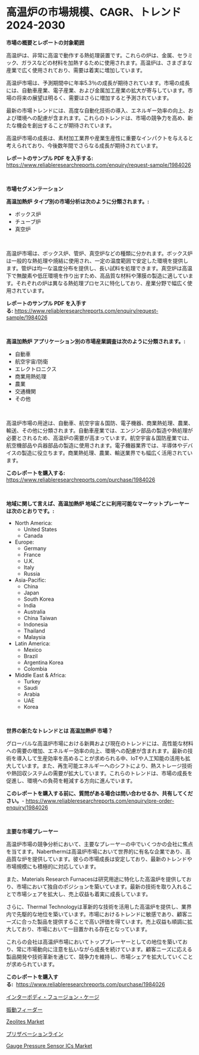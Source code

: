 <p><h1>高温炉の市場規模、CAGR、トレンド 2024-2030</h1></p><p><strong>市場の概要とレポートの対象範囲</strong></p>
<p><p>高温炉は、非常に高温で動作する熱処理装置です。これらの炉は、金属、セラミック、ガラスなどの材料を加熱するために使用されます。高温炉は、さまざまな産業で広く使用されており、需要は着実に増加しています。</p><p>高温炉市場は、予測期間中に年率5.3％の成長が期待されています。市場の成長には、自動車産業、電子産業、および金属加工産業の拡大が寄与しています。市場の将来の展望は明るく、需要はさらに増加すると予測されています。</p><p>最新の市場トレンドには、高度な自動化技術の導入、エネルギー効率の向上、および環境への配慮が含まれます。これらのトレンドは、市場の競争力を高め、新たな機会を創出することが期待されています。</p><p>高温炉市場の成長は、素材加工業界や産業生産性に重要なインパクトを与えると考えられており、今後数年間でさらなる成長が期待されています。</p></p>
<p><strong>レポートのサンプル PDF を入手する:</strong> <a href="https://www.reliableresearchreports.com/enquiry/request-sample/1984026">https://www.reliableresearchreports.com/enquiry/request-sample/1984026</a></p>
<p>&nbsp;</p>
<p><strong>市場セグメンテーション</strong></p>
<p><strong>高温加熱炉 タイプ別の市場分析は次のように分類されます。:</strong></p>
<p><ul><li>ボックス炉</li><li>チューブ炉</li><li>真空炉</li></ul></p>
<p>&nbsp;</p>
<p><p>高温炉市場は、ボックス炉、管炉、真空炉などの種類に分かれます。ボックス炉は一般的な熱処理や焼結に使用され、一定の温度範囲で安定した環境を提供します。管炉は均一な温度分布を提供し、長い試料を処理できます。真空炉は高温下で無酸素や低圧環境を作り出すため、高品質な材料や薄膜の製造に適しています。それぞれの炉は異なる熱処理プロセスに特化しており、産業分野で幅広く使用されています。</p></p>
<p><strong>レポートのサンプル PDF を入手する:</strong>&nbsp;<a href="https://www.reliableresearchreports.com/enquiry/request-sample/1984026">https://www.reliableresearchreports.com/enquiry/request-sample/1984026</a></p>
<p>&nbsp;</p>
<p><strong> 高温加熱炉 アプリケーション別の市場産業調査は次のように分類されます。:</strong></p>
<p><ul><li>自動車</li><li>航空宇宙/防衛</li><li>エレクトロニクス</li><li>商業用熱処理</li><li>農業</li><li>交通機関</li><li>その他</li></ul></p>
<p>&nbsp;</p>
<p><p>高温炉市場の用途は、自動車、航空宇宙＆国防、電子機器、商業熱処理、農業、輸送、その他に分類されます。自動車産業では、エンジン部品の製造や熱処理が必要とされるため、高温炉の需要が高まっています。航空宇宙＆国防産業では、航空機部品や兵器部品の製造に使用されます。電子機器業界では、半導体やデバイスの製造に役立ちます。商業熱処理、農業、輸送業界でも幅広く活用されています。</p></p>
<p><strong>このレポートを購入する:</strong>&nbsp; <a href="https://www.reliableresearchreports.com/purchase/1984026">https://www.reliableresearchreports.com/purchase/1984026</a></p>
<p>&nbsp;</p>
<p><strong>地域に関して言えば、高温加熱炉 地域ごとに利用可能なマーケットプレーヤーは次のとおりです。:</strong></p>
<p><ul>
    <li>
        North America:
        <ul>
            <li>United States</li>
            <li>Canada</li>
        </ul>
    </li>
    <li>
        Europe:
        <ul>
            <li>Germany</li>
            <li>France</li>
            <li>U.K.</li>
            <li>Italy</li>
            <li>Russia</li>
        </ul>
    </li>
    <li>
        Asia-Pacific:
        <ul>
            <li>China</li>
            <li>Japan</li>
            <li>South Korea</li>
            <li>India</li>
            <li>Australia</li>
            <li>China Taiwan</li>
            <li>Indonesia</li>
            <li>Thailand</li>
            <li>Malaysia</li>
        </ul>
    </li>
    <li>
        Latin America:
        <ul>
            <li>Mexico</li>
            <li>Brazil</li>
            <li>Argentina Korea</li>
            <li>Colombia</li>
        </ul>
    </li>
    <li>
        Middle East & Africa:
        <ul>
            <li>Turkey</li>
            <li>Saudi</li>
            <li>Arabia</li>
            <li>UAE</li>
            <li>Korea</li>
        </ul>
    </li>
    </ul></p>
<p>&nbsp;</p>
<p><strong>世界の新たなトレンドとは 高温加熱炉 市場？</strong></p>
<p><p>グローバルな高温炉市場における新興および現在のトレンドには、高性能な材料への需要の増加、エネルギー効率の向上、環境への配慮が含まれます。最新の技術を導入して生産効率を高めることが求められる中、IoTや人工知能の活用も拡大しています。また、再生可能エネルギーへのシフトにより、熱ストレージ技術や熱回収システムの需要が拡大しています。これらのトレンドは、市場の成長を促進し、環境への負荷を軽減する方向に進んでいます。</p></p>
<p><strong>このレポートを購入する前に、質問がある場合は問い合わせるか、共有してください。</strong>- <a href="https://www.reliableresearchreports.com/enquiry/pre-order-enquiry/1984026">https://www.reliableresearchreports.com/enquiry/pre-order-enquiry/1984026</a></p>
<p>&nbsp;</p>
<p><strong>主要な市場プレーヤー</strong></p>
<p><p>高温炉市場の競争分析において、主要なプレーヤーの中でいくつかの会社に焦点を当てます。Naberthermは高温炉市場において世界的に有名な企業であり、高品質な炉を提供しています。彼らの市場成長は安定しており、最新のトレンドや市場規模にも積極的に対応しています。</p><p>また、Materials Research Furnacesは研究用途に特化した高温炉を提供しており、市場において独自のポジションを築いています。最新の技術を取り入れることで市場シェアを拡大し、売上収益も着実に成長しています。</p><p>さらに、Thermal Technologyは革新的な技術を活用した高温炉を提供し、業界内で先駆的な地位を築いています。市場におけるトレンドに敏感であり、顧客ニーズに合った製品を提供することで高い評価を得ています。売上収益も順調に拡大しており、市場において一目置かれる存在となっています。</p><p>これらの会社は高温炉市場においてトッププレーヤーとしての地位を築いており、常に市場動向に注意を払いながら成長を続けています。顧客ニーズに応える製品開発や技術革新を通じて、競争力を維持し、市場シェアを拡大していくことが求められています。</p></p>
<p><strong>このレポートを購入する:</strong>&nbsp;&nbsp;<a href="https://www.reliableresearchreports.com/purchase/1984026">https://www.reliableresearchreports.com/purchase/1984026</a></p>
<p><p><a href="https://medium.com/@skylarreilly36/%E3%82%A4%E3%83%B3%E3%82%BF%E3%83%BC%E3%83%9C%E3%83%87%E3%82%A3%E3%83%95%E3%83%A5%E3%83%BC%E3%82%B8%E3%83%A7%E3%83%B3%E3%82%B1%E3%83%BC%E3%82%B8%E5%B8%82%E5%A0%B4%E3%81%AF-%E5%B8%82%E5%A0%B4%E3%82%B7%E3%82%A7%E3%82%A2-%E3%82%B5%E3%82%A4%E3%82%BA-%E3%81%8A%E3%82%88%E3%81%B32031%E5%B9%B4%E3%81%BE%E3%81%A7%E3%81%AE%E4%BA%88%E6%B8%AC%E3%81%AB%E7%84%A6%E7%82%B9%E3%82%92%E5%BD%93%E3%81%A6%E3%81%A6%E3%81%84%E3%81%BE%E3%81%99-3ece3d14a8bb">インターボディ・フュージョン・ケージ</a></p><p><a href="https://github.com/ReganWisoky2023/Market-Research-Report-List-1/blob/main/514045911752.md">振動フィーダー</a></p><p><a href="https://skillful-vermicelli-b89.notion.site/Zeolites-Market-Provides-Detailed-Segmentation-of-this-Market-based-on-Type-Application-and-Region-fccdbfae7f5341c986a71b2c1b01d174">Zeolites Market</a></p><p><a href="https://github.com/cbigkbh02719/Market-Research-Report-List-1/blob/main/661397211751.md">プリザベーションライン</a></p><p><a href="https://github.com/beatblasta/Market-Research-Report-List-2/blob/main/gauge-pressure-sensor-ics-market.md">Gauge Pressure Sensor ICs Market</a></p></p>